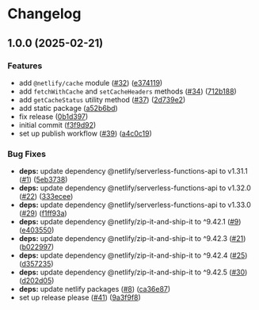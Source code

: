 # Changelog

## 1.0.0 (2025-02-21)


### Features

* add `@netlify/cache` module ([#32](https://github.com/netlify/primitives/issues/32)) ([e374119](https://github.com/netlify/primitives/commit/e3741190472af28a5bdcdd2e3aa6067b141cd7b5))
* add `fetchWithCache` and `setCacheHeaders` methods ([#34](https://github.com/netlify/primitives/issues/34)) ([712b188](https://github.com/netlify/primitives/commit/712b188b9102436207fbb849cb6c20f997a522da))
* add `getCacheStatus` utility method ([#37](https://github.com/netlify/primitives/issues/37)) ([2d739e2](https://github.com/netlify/primitives/commit/2d739e2c568aa977e5166bb532b138702e8fc33b))
* add static package ([a52b6bd](https://github.com/netlify/primitives/commit/a52b6bdefd1b3976310b18875430c7342eefe734))
* fix release ([0b1d397](https://github.com/netlify/primitives/commit/0b1d3975c6383b0376cbf8e4c5d2541cd9c43e4d))
* initial commit ([f3f9d92](https://github.com/netlify/primitives/commit/f3f9d92cd6bcf7405a9808236af53a5fe68d2fcc))
* set up publish workflow ([#39](https://github.com/netlify/primitives/issues/39)) ([a4c0c19](https://github.com/netlify/primitives/commit/a4c0c1903b4dc188336553d7018fadcb061b16c2))


### Bug Fixes

* **deps:** update dependency @netlify/serverless-functions-api to v1.31.1 ([#1](https://github.com/netlify/primitives/issues/1)) ([5eb3738](https://github.com/netlify/primitives/commit/5eb3738e0dee0783a8acd1c5cd08fda33c6ae327))
* **deps:** update dependency @netlify/serverless-functions-api to v1.32.0 ([#22](https://github.com/netlify/primitives/issues/22)) ([333ecee](https://github.com/netlify/primitives/commit/333ecee6d6fc32fb7bd6d09e0432d26c4a2e5399))
* **deps:** update dependency @netlify/serverless-functions-api to v1.33.0 ([#29](https://github.com/netlify/primitives/issues/29)) ([f1ff93a](https://github.com/netlify/primitives/commit/f1ff93a390dda591a5fd9f25d6c2f69c31a65ef2))
* **deps:** update dependency @netlify/zip-it-and-ship-it to ^9.42.1 ([#9](https://github.com/netlify/primitives/issues/9)) ([e403550](https://github.com/netlify/primitives/commit/e403550f6e4aec91e27ed439c5cfa17d00191389))
* **deps:** update dependency @netlify/zip-it-and-ship-it to ^9.42.3 ([#21](https://github.com/netlify/primitives/issues/21)) ([b022997](https://github.com/netlify/primitives/commit/b022997ca333e9322c92fc2d23408f266e017926))
* **deps:** update dependency @netlify/zip-it-and-ship-it to ^9.42.4 ([#25](https://github.com/netlify/primitives/issues/25)) ([d357235](https://github.com/netlify/primitives/commit/d357235ae6ded80b807f3041e12d8f0723956fb3))
* **deps:** update dependency @netlify/zip-it-and-ship-it to ^9.42.5 ([#30](https://github.com/netlify/primitives/issues/30)) ([d202d05](https://github.com/netlify/primitives/commit/d202d0582ccd110126719713a3af8f902df8b169))
* **deps:** update netlify packages ([#8](https://github.com/netlify/primitives/issues/8)) ([ca36e87](https://github.com/netlify/primitives/commit/ca36e8719d4334487cc3870c0eee2c086615e225))
* set up release please ([#41](https://github.com/netlify/primitives/issues/41)) ([9a3f9f8](https://github.com/netlify/primitives/commit/9a3f9f869955e6a11aa41ad3b3f583b76b474882))
